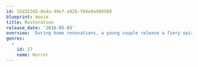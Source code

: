 ```yaml
---
id: 15d322d5-8e4a-49e7-a926-f04e0a988589
blueprint: movie
title: Restoration
release_date: '2016-05-03'
overview: 'During home renovations, a young couple release a fiery spirit seeking retribution. To save themselves and set the spirit free, they must uncover the dire truth. But nothing is as simple as it seems...'
genres:
  -
    id: 27
    name: Horror
---
```

